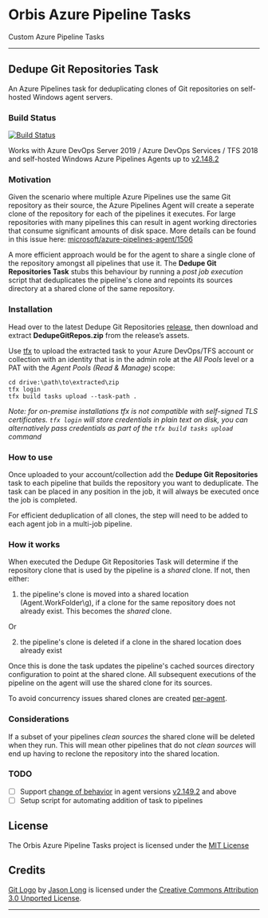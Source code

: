 # Orbis Azure Pipeline Tasks

Custom Azure Pipeline Tasks

---
## Dedupe Git Repositories Task

An Azure Pipelines task for deduplicating clones of Git repositories on self-hosted Windows agent servers.

### Build Status

[![Build Status](https://dev.azure.com/orbisinvestments/Open%20Source/_apis/build/status/Azure%20Pipeline%20Custom%20Tasks/Centralize%20Git%20Repositories%20Task?branchName=master)](https://dev.azure.com/orbisinvestments/Open%20Source/_build/latest?definitionId=1&branchName=master)

Works with Azure DevOps Server 2019 / Azure DevOps Services / TFS 2018 and self-hosted Windows Azure Pipelines Agents up to [v2.148.2](https://github.com/microsoft/azure-pipelines-agent/releases/tag/v2.148.2)

### Motivation

Given the scenario where multiple Azure Pipelines use the same Git repository as their source, the Azure Pipelines Agent will create a seperate clone of the repository for each of the pipelines it executes. For large repositories with many pipelines this can result in agent working directories that consume significant amounts of disk space. More details can be found in this issue here: [microsoft/azure-pipelines-agent/1506](https://github.com/microsoft/azure-pipelines-agent/issues/1506)

A more efficient approach would be for the agent to share a single clone of the repository amongst all pipelines that use it. The **Dedupe Git Repositories Task** stubs this behaviour by running a *post job execution* script that deduplicates the pipeline's clone and repoints its sources directory at a shared clone of the same repository. 

### Installation

Head over to the latest Dedupe Git Repositories [release](https://github.com/OrbisInvestments/azure-pipelines-custom-tasks/releases/latest), then download and extract **DedupeGitRepos.zip** from the release’s assets. 

Use [tfx](https://github.com/Microsoft/tfs-cli) to upload the extracted task to your Azure DevOps/TFS account or collection with an identity that is in the admin role at the *All Pools* level or a PAT with the *Agent Pools (Read & Manage)* scope:

    cd drive:\path\to\extracted\zip
    tfx login
    tfx build tasks upload --task-path .

*Note: for on-premise installations tfx is not compatible with self-signed TLS certificates. `tfx login` will store credentials in plain text on disk, you can alternatively pass credentials as part of the `tfx build tasks upload` command*

### How to use

Once uploaded to your account/collection add the **Dedupe Git Repositories** task to each pipeline that builds the repository you want to deduplicate. The task can be placed in any position in the job, it will always be executed once the job is completed.

For efficient deduplication of all clones, the step will need to be added to each agent job in a multi-job pipeline.

### How it works

When executed the Dedupe Git Repositories Task will determine if the repository clone that is used by the pipeline is a *shared* clone. If not, then either:

1. the pipeline's clone is moved into a shared location (Agent.WorkFolder\g), if a clone for the same repository does not already exist. This becomes the *shared* clone. 

Or

2. the pipeline's clone is deleted if a clone in the shared location does already exist
    
Once this is done the task updates the pipeline's cached sources directory configuration to point at the shared clone. All subsequent executions of the pipeline on the agent will use the shared clone for its sources. 

To avoid concurrency issues shared clones are created [per-agent](https://github.com/microsoft/azure-pipelines-agent/issues/1506#issuecomment-381361454).

### Considerations

If a subset of your pipelines *clean sources* the shared clone will be deleted when they run. This will mean other pipelines that do not *clean sources* will end up having to reclone the repository into the shared location. 

### TODO

- [ ] Support [change of behavior](https://github.com/microsoft/azure-pipelines-agent/pull/2132) in agent versions [v2.149.2](https://github.com/microsoft/azure-pipelines-agent/releases/tag/v2.149.2) and above
- [ ] Setup script for automating addition of task to pipelines

## License

The Orbis Azure Pipeline Tasks project is licensed under the [MIT License](LICENSE)

## Credits

[Git Logo](./DedupeGitReposV0/icon.png) by [Jason Long](https://twitter.com/jasonlong) is licensed under the [Creative Commons Attribution 3.0 Unported License](https://creativecommons.org/licenses/by/3.0/).

---




